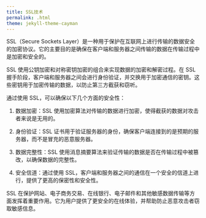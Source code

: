 ```yaml
---
title: SSL技术
permalink: .html
theme: jekyll-theme-cayman
---
```


SSL（Secure Sockets Layer）是一种用于保护在互联网上进行传输的数据安全的加密协议。它的主要目的是确保在客户端和服务器之间传输的数据在传输过程中是加密和安全的。

SSL 使用公钥加密和对称密钥加密的组合来实现数据的加密和解密过程。在 SSL 握手阶段，客户端和服务器之间会进行身份验证，并交换用于加密通信的密钥。这些密钥用于加密传输的数据，以防止第三方截获和窃听。

通过使用 SSL，可以确保以下几个方面的安全性：

1. 数据加密：SSL 使用加密算法对传输的数据进行加密，使得截获的数据对攻击者来说是无用的。

2. 身份验证：SSL 证书用于验证服务器的身份，确保客户端连接到的是预期的服务器，而不是冒充的恶意服务器。

3. 数据完整性：SSL 使用消息摘要算法来验证传输的数据是否在传输过程中被篡改，以确保数据的完整性。

4. 安全信道：通过使用 SSL，客户端和服务器之间的通信在一个安全的信道上进行，提供了更高的保密性和安全性。

SSL 在保护网站、电子商务交易、在线银行、电子邮件和其他敏感数据传输等方面发挥着重要作用。它为用户提供了更安全的在线体验，并帮助防止恶意攻击者窃取敏感信息。
